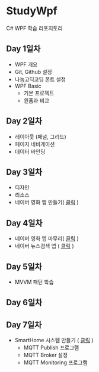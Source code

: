 # StudyWpf
C# WPF 학습 리포지토리

## Day 1일차
- WPF 개요
- Git, Github 설정
- 나눔고딕코딩 폰트 설정
- WPF Basic
  - 기본 프로젝트
  - 윈폼과 비교

## Day 2일차
- 레이아웃 (패널, 그리드)
- 페이지 네비게이션
- 데이터 바인딩

## Day 3일차
- 디자인
- 리소스
- 네이버 영화 앱 만들기( [클릭](https://github.com/carhartt0/StudyWpf/tree/main/Portpolio) )

## Day 4일차
- 네이버 영화 앱 마무리( [클릭](https://github.com/carhartt0/StudyWpf/tree/main/Portpolio) )
- 네이버 뉴스검색 앱 ( [클릭](https://github.com/carhartt0/StudyWpf/tree/main/Portpolio#naver-%EB%89%B4%EC%8A%A4%EA%B2%80%EC%83%89) )

## Day 5일차
- MVVM 패턴 학습

## Day 6일차

## Day 7일차
- SmartHome 시스템 만들기 ( [클릭](https://github.com/carhartt0/StudyWpf/tree/main/Portpolio#smarthome-%EB%AA%A8%EB%8B%88%ED%84%B0%EB%A7%81%EC%95%B1) )
  - MQTT Publish 프로그램
  - MQTT Broker 설정
  - MQTT Monitoring 프로그램
